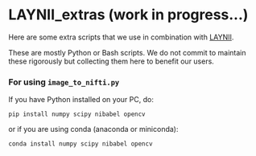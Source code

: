 # LAYNII_extras (work in progress...)

Here are some extra scripts that we use in combination with [LAYNII](https://github.com/layerfMRI/LAYNII).

These are mostly Python or Bash scripts. We do not commit to maintain these rigorously but collecting them here to benefit our users.

### For using `image_to_nifti.py`
If you have Python installed on your PC, do:
```
pip install numpy scipy nibabel opencv
```
or if you are using conda (anaconda or miniconda):
```
conda install numpy scipy nibabel opencv
```
